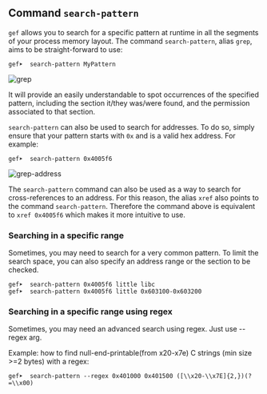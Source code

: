 ## Command `search-pattern`

`gef` allows you to search for a specific pattern at runtime in all the segments of your process
memory layout. The command `search-pattern`, alias `grep`, aims to be straight-forward to use:
```
gef➤  search-pattern MyPattern
```

![grep](https://i.imgur.com/YNzsFvk.png)

It will provide an easily understandable to spot occurrences of the specified pattern, including the
section it/they was/were found, and the permission associated to that section.

`search-pattern` can also be used to search for addresses. To do so, simply ensure that your pattern
starts with `0x` and is a valid hex address. For example:

```
gef➤  search-pattern 0x4005f6
```

![grep-address](https://i.imgur.com/dg1gUB5.png)

The `search-pattern` command can also be used as a way to search for cross-references to an address.
For this reason, the alias `xref` also points to the command `search-pattern`.  Therefore the
command above is equivalent to `xref 0x4005f6` which makes it more intuitive to use.

### Searching in a specific range ###
Sometimes, you may need to search for a very common pattern. To limit the search space, you can also
specify an address range or the section to be checked.

```
gef➤  search-pattern 0x4005f6 little libc
gef➤  search-pattern 0x4005f6 little 0x603100-0x603200
```

### Searching in a specific range using regex ###
Sometimes, you may need an advanced search using regex. Just use --regex arg.

Example: how to find null-end-printable(from x20-x7e) C strings (min size >=2 bytes) with a regex:

```
gef➤  search-pattern --regex 0x401000 0x401500 ([\\x20-\\x7E]{2,})(?=\\x00)

```
